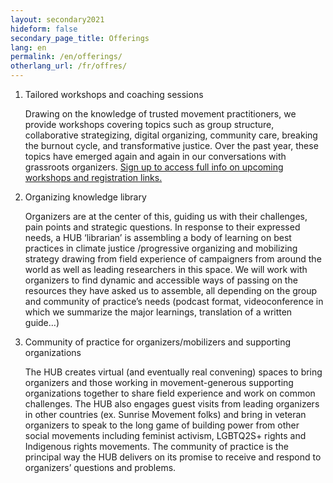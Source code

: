 ```yaml
---
layout: secondary2021
hideform: false
secondary_page_title: Offerings
lang: en
permalink: /en/offerings/
otherlang_url: /fr/offres/
---
```

<ol>
  <li>Tailored workshops and coaching sessions
    <p>Drawing on the knowledge of trusted movement
    practitioners, we provide workshops covering topics
    such as group structure, collaborative
    strategizing, digital organizing, community care,
    breaking the burnout cycle, and transformative
    justice. Over the past year, these topics have
    emerged again and again in our conversations with
    grassroots organizers. <a href="#inscription">Sign
    up to access full info on upcoming workshops and
    registration links.</a></p>
  </li>
  <li>Organizing knowledge library
    <p>Organizers are at the center of this, guiding us
    with their challenges, pain points and strategic
    questions. In response to their expressed needs, a
    HUB ‘librarian’ is assembling a body of learning on
    best practices in climate justice /progressive
    organizing and mobilizing strategy drawing from
    field experience of campaigners from around the
    world as well as leading researchers in this space.
    We will work with organizers to find dynamic and
    accessible ways of passing on the resources they
    have asked us to assemble, all depending on the
    group and community of practice’s needs (podcast
    format, videoconference in which we summarize the
    major learnings, translation of a written
    guide…)</p>
  </li>
  <li>Community of practice for organizers/mobilizers
  and supporting organizations
    <p>The HUB creates virtual (and eventually real
    convening) spaces to bring organizers and those
    working in movement-generous supporting
    organizations together to share field experience
    and work on common challenges. The HUB also engages
    guest visits from leading organizers in other
    countries (ex. Sunrise Movement folks) and bring in
    veteran organizers to speak to the long game of
    building power from other social movements
    including feminist activism, LGBTQ2S+ rights and
    Indigenous rights movements. The community of
    practice is the principal way the HUB delivers on
    its promise to receive and respond to organizers’
    questions and problems.</p>
  </li>
</ol>
